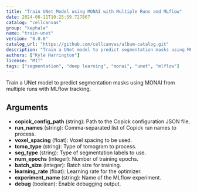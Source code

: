 ```yaml
---
title: "Train UNet Model using MONAI with Multiple Runs and MLflow"
date: 2024-08-11T10:25:59.727867
catalog: "cellcanvas"
group: "kephale"
name: "train-unet"
version: "0.0.6"
catalog_url: "https://github.com/cellcanvas/album-catalog.git"
description: "Train a UNet model to predict segmentation masks using MONAI from multiple runs with MLflow tracking."
authors: ["Kyle Harrington"]
license: "MIT"
tags: ["segmentation", "deep learning", "monai", "unet", "mlflow"]
---
```


Train a UNet model to predict segmentation masks using MONAI from multiple runs with MLflow tracking.

## Arguments

- **copick_config_path** (string): Path to the Copick configuration JSON file.
- **run_names** (string): Comma-separated list of Copick run names to process.
- **voxel_spacing** (float): Voxel spacing to be used.
- **tomo_type** (string): Type of tomogram to process.
- **seg_type** (string): Type of segmentation labels to use.
- **num_epochs** (integer): Number of training epochs.
- **batch_size** (integer): Batch size for training.
- **learning_rate** (float): Learning rate for the optimizer.
- **experiment_name** (string): Name of the MLflow experiment.
- **debug** (boolean): Enable debugging output.

